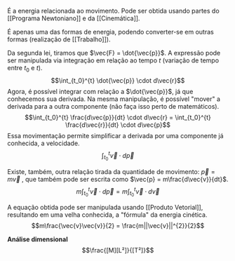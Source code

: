 É a energia relacionada ao movimento.
Pode ser obtida usando partes do [[Programa Newtoniano]] e da [[Cinemática]].

É apenas uma das formas de energia, podendo converter-se em outras formas (realização de [[Trabalho]]).

Da segunda lei, tiramos que $\vec{F} = \dot{\vec{p}}$. A expressão pode ser manipulada via integração em relação ao tempo $t$ (variação de tempo entre $t_0$ e $t$).
$$\int_{t_0}^{t} \dot{\vec{p}} \cdot d\vec{r}$$
Agora, é possível integrar com relação a $\dot{\vec{p}}$, já que conhecemos sua derivada. Na mesma manipulação, é possível "mover" a derivada para a outra componente (não faça isso perto de matemáticos).
$$\int_{t_0}^{t} \frac{d\vec{p}}{dt} \cdot d\vec{r} = \int_{t_0}^{t} \frac{d\vec{r}}{dt} \cdot d\vec{p}$$
Essa movimentação permite simplificar a derivada por uma componente já conhecida, a velocidade.
$$\int_{t_0}^{t}\vec{v} \cdot d\vec{p}$$

Existe, também, outra relação tirada da quantidade de movimento: $\vec{p} = m\vec{v}$ , que também pode ser escrita como $\vec{p} = m\frac{d\vec{v}}{dt}$.
$$m\int_{t_0}^{t}\vec{v} \cdot d\vec{p} = m\int_{t_0}^{t}\vec{v} \cdot d\vec{v}$$

A equação obtida pode ser manipulada usando [[Produto Vetorial]], resultando em uma velha conhecida, a "fórmula" da energia cinética.
$$m\frac{\vec{v}\vec{v}}{2} = \frac{m||\vec{v}||^{2}}{2}$$

**Análise dimensional**
$$\frac{[M][L²]}{[T²]}$$